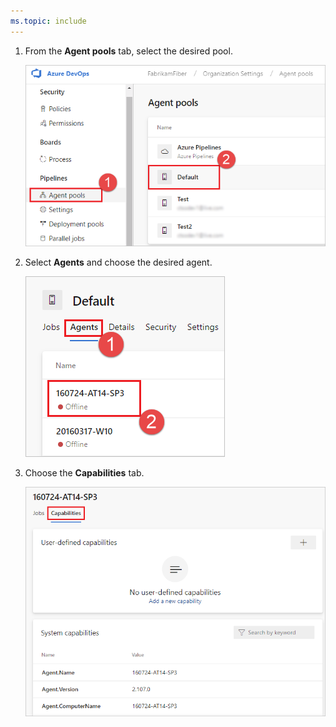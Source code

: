 ```yaml
---
ms.topic: include
---
```


1. From the **Agent pools** tab, select the desired pool.

   ![Choose Manage pools](../../_img/agent-capabilities-tab/agent-pools-2019.png)

1. Select **Agents** and choose the desired agent.

   ![Select Agents and choose the desired agent](../../_img/agent-capabilities-tab/agents-2019.png)

1. Choose the **Capabilities** tab.

   ![Agent capabilities tab](../../_img/agent-capabilities-tab/capabilities-2019.png)
